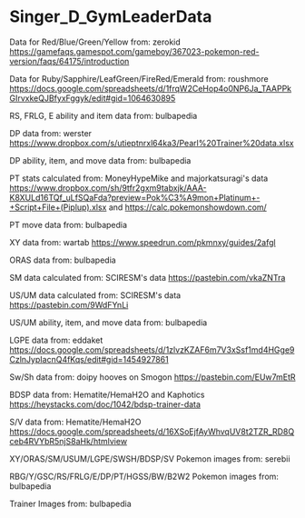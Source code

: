 # Singer_D_GymLeaderData

Data for Red/Blue/Green/Yellow from: zerokid https://gamefaqs.gamespot.com/gameboy/367023-pokemon-red-version/faqs/64175/introduction

Data for Ruby/Sapphire/LeafGreen/FireRed/Emerald from: roushmore https://docs.google.com/spreadsheets/d/1frqW2CeHop4o0NP6Ja_TAAPPkGIrvxkeQJBfyxFggyk/edit#gid=1064630895 

RS, FRLG, E ability and item data from: bulbapedia

DP data from: werster https://www.dropbox.com/s/utieptnrxl64ka3/Pearl%20Trainer%20data.xlsx 

DP ability, item, and move data from: bulbapedia

PT stats calculated from: MoneyHypeMike and majorkatsuragi's data https://www.dropbox.com/sh/9tfr2gxm9tabxjk/AAA-K8XULd16TQf_uLfSQaFda?preview=Pok%C3%A9mon+Platinum+-+Script+File+(Piplup).xlsx and https://calc.pokemonshowdown.com/

PT move data from: bulbapedia

XY data from: wartab https://www.speedrun.com/pkmnxy/guides/2afgl

ORAS data from: bulbapedia

SM data calculated from: SCIRESM's data https://pastebin.com/vkaZNTra  

US/UM data calculated from: SCIRESM's data https://pastebin.com/9WdFYnLi  

US/UM ability, item, and move data from: bulbapedia

LGPE data from: eddaket https://docs.google.com/spreadsheets/d/1zlvzKZAF6m7V3xSsf1md4HGge9CzlnJypIacnQ4fKqs/edit#gid=1454927861 

Sw/Sh data from: doipy hooves on Smogon https://pastebin.com/EUw7mEtR 

BDSP data from: Hematite/HemaH2O and Kaphotics https://heystacks.com/doc/1042/bdsp-trainer-data 

S/V data from: Hematite/HemaH2O https://docs.google.com/spreadsheets/d/16XSoEjfAyWhvqUV8t2TZR_RD8Qceb4RVYbR5njS8aHk/htmlview

XY/ORAS/SM/USUM/LGPE/SWSH/BDSP/SV Pokemon images from: serebii

RBG/Y/GSC/RS/FRLG/E/DP/PT/HGSS/BW/B2W2 Pokemon images from: bulbapedia

Trainer Images from: bulbapedia